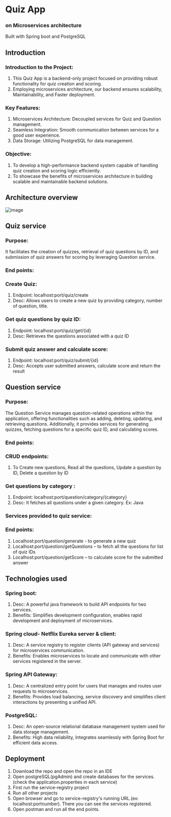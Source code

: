 # Quiz App 
### on Microservices architecture
Built with Spring boot and PostgreSQL

## Introduction
### Introduction to the Project:
1. This Quiz App is a backend-only project focused on providing robust functionality for quiz creation and scoring.
2. Employing microservices architecture, our backend ensures scalability, Maintainability, and Faster deployment.
### Key Features:
1. Microservices Architecture: Decoupled services for Quiz and Question management.
2. Seamless Integration: Smooth communication between services for a good user experience.
3. Data Storage: Utilizing PostgreSQL for data management.
### Objective:
1. To develop a high-performance backend system capable of handling quiz creation and scoring logic efficiently.
2. To showcase the benefits of microservices architecture in building scalable and maintainable backend solutions.

## Architecture overview
![image](https://github.com/AmarMe/spring-Microservices-quiz-app/assets/123172989/17b19a2f-b366-4a8c-a192-df6bd9a87df6)

## Quiz service
### Purpose:
It facilitates the creation of quizzes, retrieval of quiz questions by ID, and submission of quiz answers for scoring by leveraging Question service.
### End points:
### Create Quiz:
1. Endpoint: localhost:port/quiz/create
2. Desc: Allows users to create a new quiz by providing category, number of question, title.
### Get quiz questions by quiz ID:
1. Endpoint: localhost:port/quiz/get/{id}
2. Desc: Retrieves the questions associated with a quiz ID
### Submit quiz answer and calculate score:
1. Endpoint: localhost:port/quiz/submit/{id}
2. Desc: Accepts user submitted answers, calculate score and return the result

## Question service
### Purpose:
The Question Service manages question-related operations within the application, offering functionalities such as adding, deleting, updating, and retrieving questions.
Additionally, it provides services for generating quizzes, fetching questions for a specific quiz ID, and calculating scores.
### End points:
### CRUD endpoints:
1. To Create new questions, Read all the questions, Update a question by ID, Delete a question by ID
### Get questions by category :
1. Endpoint: localhost:port/question/category/{category}
2. Desc: It fetches all questions under a given category. Ex: Java
### Services provided to quiz service:
### End points:
1. Localhost:port/question/generate -  to generate a new quiz
2. Localhost:port/question/getQuestions – to fetch all the questions for list of quiz IDs
3. Localhost:port/question/getScore – to calculate score for the submitted answer

## Technologies used
### Spring boot:
1. Desc: A powerful java framework to build API endpoints for two services.
2. Benefits: Simplifies development configuration, enables rapid development and deployment of microservices.
### Spring cloud- Netflix Eureka server & client:
1. Desc: A service registry to register clients (API gateway and services) for microservices communication.
2. Benefits: Enables microservices to locate and communicate with other services registered in the server.
### Spring API Gateway:
1. Desc: A centralized entry point for users that manages and routes user requests to microservices.
2. Benefits: Provides load balancing, service discovery and simplifies client interactions by presenting a unified API.
### PostgreSQL:
1. Desc: An open-source relational database management system used for data storage management.
2. Benefits: High data reliability, Integrates seamlessly with Spring Boot for efficient data access.

## Deployment
1. Download the repo and open the repo in an IDE
2. Open postgreSQL(pgAdmin) and create databases for the services.(check the application.properties in each service)
3. First run the service-registry project
4. Run all other projects
5. Open browser and go to service-registry's running URL.(ex: localhost:portnumber). There you can see the services registered.
6. Open postman and run all the end points.








